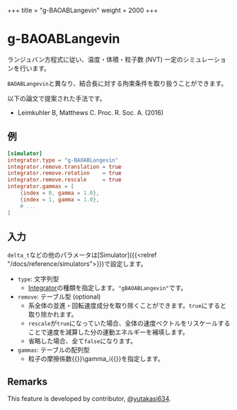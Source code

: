 +++
title = "g-BAOABLangevin"
weight = 2000
+++

# g-BAOABLangevin

ランジュバン方程式に従い、温度・体積・粒子数 (NVT) 一定のシミュレーションを行います。

`BAOABLangevin`と異なり、結合長に対する拘束条件を取り扱うことができます。

以下の論文で提案された手法です。

- Leimkuhler B, Matthews C. Proc. R. Soc. A. (2016)

## 例

```toml
[simulator]
integrator.type = "g-BAOABLangevin"
integrator.remove.translation = true
integrator.remove.rotation    = true
integrator.remove.rescale     = true
integrator.gammas = [
    {index = 0, gamma = 1.0},
    {index = 1, gamma = 1.0},
    # ...
]
```

## 入力

`delta_t`などの他のパラメータは[Simulator]({{<relref "/docs/reference/simulators">}})で設定します。

- `type`: 文字列型
  - [Integrator](Integrator.md)の種類を指定します。`"gBAOABLangevin"`です。
- `remove`: テーブル型 (optional)
  - 系全体の並進・回転速度成分を取り除くことができます。`true`にすると取り除かれます。
  - `rescale`が`true`になっていた場合、全体の速度ベクトルをリスケールすることで速度を減算した分の運動エネルギーを補填します。
  - 省略した場合、全て`false`になります。
- `gammas`: テーブルの配列型
  - 粒子の摩擦係数{{<katex>}}\gamma_i{{</katex>}}を指定します。

## Remarks

This feature is developed by contributor, [@yutakasi634](https://github.com/yutakasi634).
